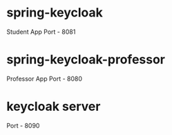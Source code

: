 # spring-keycloak

Student App
Port - 8081

# spring-keycloak-professor

Professor App
Port - 8080

# keycloak server

Port - 8090